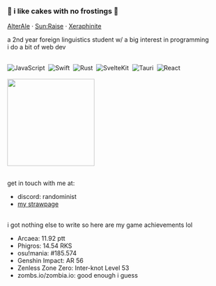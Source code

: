 ### 🥮 i like cakes with no frostings 🥮
<p>
  <a href="https://greasyfork.org/en/scripts/520326-alterale-zombs-io-greasyfork-version">AlterAle</a>
  ·
  <a href="https://greasyfork.org/en/scripts/467381-sun-raise-zombs-io">Sun:Raise</a>
  ·
  <a href="https://greasyfork.org/en/scripts/435632-xeraphinite-zombs-io">Xeraphinite</a>
</p>
a 2nd year foreign linguistics student w/ a big interest in programming
<br>i do a bit of web dev
<br><br>

![JavaScript](https://img.shields.io/badge/-JavaScript-05122A?style=flat&logo=javascript)&nbsp;
![Swift](https://img.shields.io/badge/-Swift-05122A?style=flat&logo=swift)&nbsp;
![Rust](https://img.shields.io/badge/-Rust-05122A?style=flat&logo=rust)&nbsp;
![SvelteKit](https://img.shields.io/badge/-SvelteKit-05122A?style=flat&logo=svelte)&nbsp;
![Tauri](https://img.shields.io/badge/-Tauri-05122A?style=flat&logo=tauri)&nbsp;
![React](https://img.shields.io/badge/-React-05122A?style=flat&logo=react)&nbsp;
<br><br>
<img height="200em" src="https://github-readme-stats.vercel.app/api/top-langs/?username=AyuBloom&layout=compact&show_icons=true&theme=dark" />

<br>get in touch with me at:
- discord: randominist
- [my strawpage](https://ayubloom.straw.page)

<br>i got nothing else to write so here are my game achievements lol
- Arcaea: 11.92 ptt
- Phigros: 14.54 RKS
- osu!mania: #185.574
- Genshin Impact: AR 56
- Zenless Zone Zero: Inter-knot Level 53
- zombs.io/zombia.io: good enough i guess
